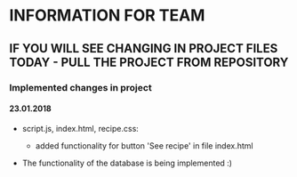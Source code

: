 # INFORMATION FOR TEAM

## IF YOU WILL SEE CHANGING IN PROJECT FILES TODAY - PULL THE PROJECT FROM REPOSITORY


### Implemented changes in project 

#### 23.01.2018


- script.js, index.html, recipe.css:
	- added functionality for button 'See recipe' in file index.html
	
- The functionality of the database is being implemented :)
